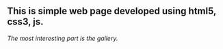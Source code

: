 ## This is simple web page developed using html5, css3, js. 
*_The most interesting part is the gallery._*
